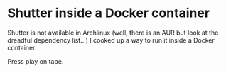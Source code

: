 # Shutter inside a Docker container

Shutter is not available in Archlinux (well, there is an AUR but look at the
dreadful dependency list...) I cooked up a way to run it inside a Docker
container.

Press play on tape.

